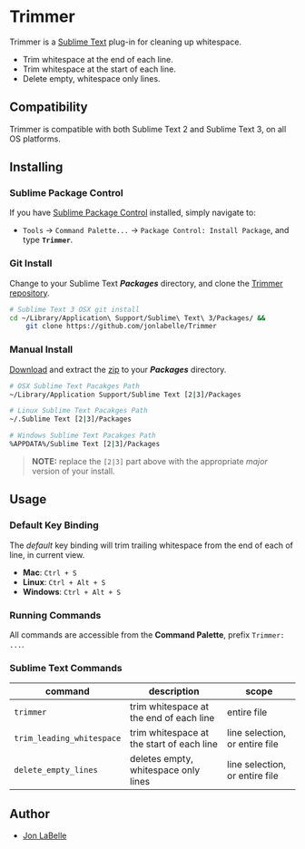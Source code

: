 Trimmer
=======

Trimmer is a [Sublime Text](http://www.sublimetext.com) plug-in for cleaning up whitespace.

- Trim whitespace at the end of each line.
- Trim whitespace at the start of each line.
- Delete empty, whitespace only lines.

Compatibility
-------------

Trimmer is compatible with both Sublime Text 2 and Sublime Text 3, on all OS platforms.


Installing
----------

### Sublime Package Control

If you have [Sublime Package Control](http://wbond.net/sublime_packages/package_control) installed, simply navigate to:

- `Tools` -> `Command Palette...` -> `Package Control: Install Package`, and type **`Trimmer`**.

### Git Install

Change to your Sublime Text ***Packages*** directory, and clone the [Trimmer repository](https://github.com/jonlabelle/Trimmer).

```sh
# Sublime Text 3 OSX git install
cd ~/Library/Application\ Support/Sublime\ Text\ 3/Packages/ &&
    git clone https://github.com/jonlabelle/Trimmer
```

### Manual Install

[Download](https://github.com/jonlabelle/Trimmer/zipball/master) and extract the [zip](https://github.com/jonlabelle/Trimmer/zipball/master) to your ***Packages*** directory.

```sh
# OSX Sublime Text Pacakges Path
~/Library/Application Support/Sublime Text [2|3]/Packages

# Linux Sublime Text Pacakges Path
~/.Sublime Text [2|3]/Packages

# Windows Sublime Text Pacakges Path
%APPDATA%/Sublime Text [2|3]/Packages
```

> **NOTE:** replace the `[2|3]` part above with the appropriate *major* version of your install.


Usage
-----

### Default Key Binding

The *default* key binding will trim trailing whitespace from the end of each of line, in current view.

- **Mac**: `Ctrl + S`
- **Linux**: `Ctrl + Alt + S`
- **Windows**: `Ctrl + Alt + S`

### Running Commands

All commands are accessible from the **Command Palette**, prefix `Trimmer: ...`.

### Sublime Text Commands

|          command          |                description                |             scope              |
| ------------------------- | ----------------------------------------- | ------------------------------ |
| `trimmer`                 | trim whitespace at the end of each line   | entire file                    |
| `trim_leading_whitespace` | trim whitespace at the start of each line | line selection, or entire file |
| `delete_empty_lines`      | deletes empty, whitespace only lines      | line selection, or entire file |


Author
------

- [Jon LaBelle](http://jonlabelle.com/)
